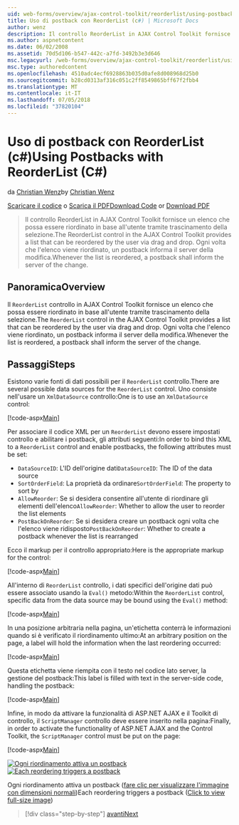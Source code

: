 ```yaml
---
uid: web-forms/overview/ajax-control-toolkit/reorderlist/using-postbacks-with-reorderlist-cs
title: Uso di postback con ReorderList (c#) | Microsoft Docs
author: wenz
description: Il controllo ReorderList in AJAX Control Toolkit fornisce un elenco che possa essere riordinato in base all'utente tramite trascinamento della selezione. Ogni volta che l'elenco viene riordinato, un ordine di acquisto...
ms.author: aspnetcontent
ms.date: 06/02/2008
ms.assetid: 70d5d106-b547-442c-a7fd-3492b3e3d646
msc.legacyurl: /web-forms/overview/ajax-control-toolkit/reorderlist/using-postbacks-with-reorderlist-cs
msc.type: authoredcontent
ms.openlocfilehash: 4510adc4ecf6928863b035d0afe8d008968d25b0
ms.sourcegitcommit: b28cd0313af316c051c2ff8549865bff67f2fbb4
ms.translationtype: MT
ms.contentlocale: it-IT
ms.lasthandoff: 07/05/2018
ms.locfileid: "37820104"
---
```

<a name="using-postbacks-with-reorderlist-c"></a><span data-ttu-id="2ac8d-104">Uso di postback con ReorderList (c#)</span><span class="sxs-lookup"><span data-stu-id="2ac8d-104">Using Postbacks with ReorderList (C#)</span></span>
====================
<span data-ttu-id="2ac8d-105">da [Christian Wenz](https://github.com/wenz)</span><span class="sxs-lookup"><span data-stu-id="2ac8d-105">by [Christian Wenz](https://github.com/wenz)</span></span>

<span data-ttu-id="2ac8d-106">[Scaricare il codice](http://download.microsoft.com/download/9/3/f/93f8daea-bebd-4821-833b-95205389c7d0/ReorderList4.cs.zip) o [Scarica il PDF](http://download.microsoft.com/download/2/d/c/2dc10e34-6983-41d4-9c08-f78f5387d32b/reorderlist4CS.pdf)</span><span class="sxs-lookup"><span data-stu-id="2ac8d-106">[Download Code](http://download.microsoft.com/download/9/3/f/93f8daea-bebd-4821-833b-95205389c7d0/ReorderList4.cs.zip) or [Download PDF](http://download.microsoft.com/download/2/d/c/2dc10e34-6983-41d4-9c08-f78f5387d32b/reorderlist4CS.pdf)</span></span>

> <span data-ttu-id="2ac8d-107">Il controllo ReorderList in AJAX Control Toolkit fornisce un elenco che possa essere riordinato in base all'utente tramite trascinamento della selezione.</span><span class="sxs-lookup"><span data-stu-id="2ac8d-107">The ReorderList control in the AJAX Control Toolkit provides a list that can be reordered by the user via drag and drop.</span></span> <span data-ttu-id="2ac8d-108">Ogni volta che l'elenco viene riordinato, un postback informa il server della modifica.</span><span class="sxs-lookup"><span data-stu-id="2ac8d-108">Whenever the list is reordered, a postback shall inform the server of the change.</span></span>


## <a name="overview"></a><span data-ttu-id="2ac8d-109">Panoramica</span><span class="sxs-lookup"><span data-stu-id="2ac8d-109">Overview</span></span>

<span data-ttu-id="2ac8d-110">Il `ReorderList` controllo in AJAX Control Toolkit fornisce un elenco che possa essere riordinato in base all'utente tramite trascinamento della selezione.</span><span class="sxs-lookup"><span data-stu-id="2ac8d-110">The `ReorderList` control in the AJAX Control Toolkit provides a list that can be reordered by the user via drag and drop.</span></span> <span data-ttu-id="2ac8d-111">Ogni volta che l'elenco viene riordinato, un postback informa il server della modifica.</span><span class="sxs-lookup"><span data-stu-id="2ac8d-111">Whenever the list is reordered, a postback shall inform the server of the change.</span></span>

## <a name="steps"></a><span data-ttu-id="2ac8d-112">Passaggi</span><span class="sxs-lookup"><span data-stu-id="2ac8d-112">Steps</span></span>

<span data-ttu-id="2ac8d-113">Esistono varie fonti di dati possibili per il `ReorderList` controllo.</span><span class="sxs-lookup"><span data-stu-id="2ac8d-113">There are several possible data sources for the `ReorderList` control.</span></span> <span data-ttu-id="2ac8d-114">Uno consiste nell'usare un `XmlDataSource` controllo:</span><span class="sxs-lookup"><span data-stu-id="2ac8d-114">One is to use an `XmlDataSource` control:</span></span>

[!code-aspx[Main](using-postbacks-with-reorderlist-cs/samples/sample1.aspx)]

<span data-ttu-id="2ac8d-115">Per associare il codice XML per un `ReorderList` devono essere impostati controllo e abilitare i postback, gli attributi seguenti:</span><span class="sxs-lookup"><span data-stu-id="2ac8d-115">In order to bind this XML to a `ReorderList` control and enable postbacks, the following attributes must be set:</span></span>

- <span data-ttu-id="2ac8d-116">`DataSourceID`: L'ID dell'origine dati</span><span class="sxs-lookup"><span data-stu-id="2ac8d-116">`DataSourceID`: The ID of the data source</span></span>
- <span data-ttu-id="2ac8d-117">`SortOrderField`: La proprietà da ordinare</span><span class="sxs-lookup"><span data-stu-id="2ac8d-117">`SortOrderField`: The property to sort by</span></span>
- <span data-ttu-id="2ac8d-118">`AllowReorder`: Se si desidera consentire all'utente di riordinare gli elementi dell'elenco</span><span class="sxs-lookup"><span data-stu-id="2ac8d-118">`AllowReorder`: Whether to allow the user to reorder the list elements</span></span>
- <span data-ttu-id="2ac8d-119">`PostBackOnReorder`: Se si desidera creare un postback ogni volta che l'elenco viene ridisposto</span><span class="sxs-lookup"><span data-stu-id="2ac8d-119">`PostBackOnReorder`: Whether to create a postback whenever the list is rearranged</span></span>

<span data-ttu-id="2ac8d-120">Ecco il markup per il controllo appropriato:</span><span class="sxs-lookup"><span data-stu-id="2ac8d-120">Here is the appropriate markup for the control:</span></span>

[!code-aspx[Main](using-postbacks-with-reorderlist-cs/samples/sample2.aspx)]

<span data-ttu-id="2ac8d-121">All'interno di `ReorderList` controllo, i dati specifici dell'origine dati può essere associato usando la `Eval()` metodo:</span><span class="sxs-lookup"><span data-stu-id="2ac8d-121">Within the `ReorderList` control, specific data from the data source may be bound using the `Eval()` method:</span></span>

[!code-aspx[Main](using-postbacks-with-reorderlist-cs/samples/sample3.aspx)]

<span data-ttu-id="2ac8d-122">In una posizione arbitraria nella pagina, un'etichetta conterrà le informazioni quando si è verificato il riordinamento ultimo:</span><span class="sxs-lookup"><span data-stu-id="2ac8d-122">At an arbitrary position on the page, a label will hold the information when the last reordering occurred:</span></span>

[!code-aspx[Main](using-postbacks-with-reorderlist-cs/samples/sample4.aspx)]

<span data-ttu-id="2ac8d-123">Questa etichetta viene riempita con il testo nel codice lato server, la gestione del postback:</span><span class="sxs-lookup"><span data-stu-id="2ac8d-123">This label is filled with text in the server-side code, handling the postback:</span></span>

[!code-aspx[Main](using-postbacks-with-reorderlist-cs/samples/sample5.aspx)]

<span data-ttu-id="2ac8d-124">Infine, in modo da attivare la funzionalità di ASP.NET AJAX e il Toolkit di controllo, il `ScriptManager` controllo deve essere inserito nella pagina:</span><span class="sxs-lookup"><span data-stu-id="2ac8d-124">Finally, in order to activate the functionality of ASP.NET AJAX and the Control Toolkit, the `ScriptManager` control must be put on the page:</span></span>

[!code-aspx[Main](using-postbacks-with-reorderlist-cs/samples/sample6.aspx)]


<span data-ttu-id="2ac8d-125">[![Ogni riordinamento attiva un postback](using-postbacks-with-reorderlist-cs/_static/image2.png)](using-postbacks-with-reorderlist-cs/_static/image1.png)</span><span class="sxs-lookup"><span data-stu-id="2ac8d-125">[![Each reordering triggers a postback](using-postbacks-with-reorderlist-cs/_static/image2.png)](using-postbacks-with-reorderlist-cs/_static/image1.png)</span></span>

<span data-ttu-id="2ac8d-126">Ogni riordinamento attiva un postback ([fare clic per visualizzare l'immagine con dimensioni normali](using-postbacks-with-reorderlist-cs/_static/image3.png))</span><span class="sxs-lookup"><span data-stu-id="2ac8d-126">Each reordering triggers a postback ([Click to view full-size image](using-postbacks-with-reorderlist-cs/_static/image3.png))</span></span>

> [!div class="step-by-step"]
> [<span data-ttu-id="2ac8d-127">avanti</span><span class="sxs-lookup"><span data-stu-id="2ac8d-127">Next</span></span>](drag-and-drop-via-reorderlist-cs.md)
